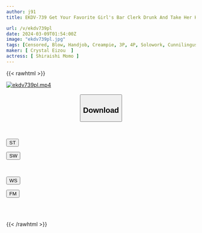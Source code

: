 ```yaml
---
author: j91
title: EKDV-739 Get Your Favorite Girl's Bar Clerk Drunk And Take Her Home After FUCK. Endless Sex All Night Until Morning. Momo Shiraishi.

url: /v/ekdv739pl
date: 2024-03-09T01:54:00Z
image: "ekdv739pl.jpg"
tags: [Censored, Blow, Handjob, Creampie, 3P, 4P, Solowork, Cunnilingus, Cowgirl, Finger Fuck, Squirting, Cum, Slut, 69, Slender, Facesitting, Bitch, Back	]
maker: [ Crystal Eizou  ]
actress: [ Shiraishi Momo ]
---
```



{{< rawhtml >}}

<div class="video" data-videoid="VyOZ8KMOapHK8Vk">
    <a href="javascript:;">
        <img src="/v/ekdv739pl/ekdv739pl.jpg" width="WIDTH" height="HEIGHT" alt="ekdv739pl.mp4" loading="lazy">
    </a>
</div>

<script type="text/javascript" src="https://j91.asia/asset/on-demand-st.js"></script>

<br>
  <link rel="stylesheet" href="https://j91.asia/asset/bs5.css">
  
  <center>
  <button class="btn btn-primary" type="button" data-bs-toggle="collapse" data-bs-target=".multi-collapse" aria-expanded="false" aria-controls="multiCollapseExample1 multiCollapseExample2"><h2>Download</h2></button></center>
</p>
<div class="row">
  <div class="col">
    <div class="collapse multi-collapse" id="multiCollapseExample1">
      <div class="card card-body">
	      	      <br>
<div class="buttons">  
<p><a href="https://streamtape.to/v/VyOZ8KMOapHK8Vk" target="_blank"><button class="btn-hover color-3"><i class="fa fa-download"></i> ST</button></a></p>
<p><a href="https://cdnwish.com/vlkzln77zj68" target="_blank"><button class="btn-hover color-2"><i class="fa fa-download"></i> SW</button></a></p></div>
    </div>
  </div>
</div>
  <div class="col">
    <div class="collapse multi-collapse" id="multiCollapseExample2">
      <div class="card card-body">
	      <br>
<div class="buttons">
<p><a href="https://wolfstream.tv/7n1tj6jfop04"><button class="btn-hover color-9"><i class="fa fa-download"></i> WS</button></a></p>
<p><a href="https://filemoon.sx/d/e6guysiuqapx"><button class="btn-hover color-8"><i class="fa fa-download"></i> FM</button></a></p></div>
<br><br>
      </div>
    </div>
  </div>
</div>

{{< /rawhtml >}}
